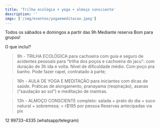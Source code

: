 ```yaml
---
title: 'Trilha ecológia + yoga + almoço consciente'
description: ''
imgs: ['/img/eventos/yogaemeditacao.jpeg']
---
```

Todos os sábados e domingos a partir das 9h
Mediante reserva
Bom para grupos!

O que inclui?

> 9h - TRILHA ECOLÓGICA para cachoeira com guia e seguro de acidentes pessoais para “trilha dos poços e cachoeira do jacu": com duração de 3h ida e volta. Nível de dificuldade médio. Com poço pra banho. Pode fazer rapel, contratado à parte;

> 16h - AULA DE YOGA E MEDITAÇÃO para iniciantes com dicas de saúde. Práticas de alongamento, pranayama (respiração), asanas (“saudação ao sol”) e meditação de mantras.

> 13h - ALMOÇO CONSCIENTE completo: salada + prato do dia + suco natural + sobremesa; 
= 
r$195 por pessoa
Reservas antecipadas via pix 

12 99733-4335 (whatsapp/telegram)


